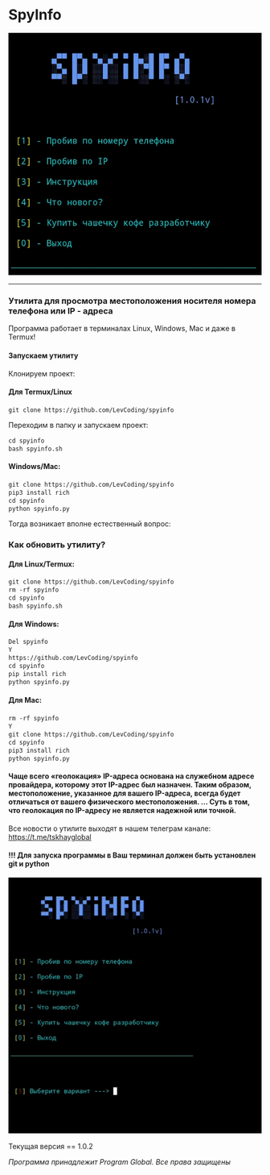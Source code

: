 # SpyInfo
![alt text](mainscreen.jpg)
_____
### Утилита для просмотра местоположения носителя номера телефона или IP - адреса

Программа работает в терминалах Linux, Windows, Mac и даже в Termux!

#### Запускаем утилиту
Клонируем проект:
#### Для Termux/Linux
```
git clone https://github.com/LevCoding/spyinfo
```
Переходим в папку и запускаем проект:
```
cd spyinfo
bash spyinfo.sh
```
#### Windows/Mac:
```
git clone https://github.com/LevCoding/spyinfo
pip3 install rich
cd spyinfo
python spyinfo.py
```
Тогда возникает вполне естественный вопрос:
### Как обновить утилиту?
#### Для Linux/Termux:
```
git clone https://github.com/LevCoding/spyinfo
rm -rf spyinfo
cd spyinfo
bash spyinfo.sh
```
#### Для Windows:
```
Del spyinfo
Y
https://github.com/LevCoding/spyinfo
cd spyinfo
pip install rich
python spyinfo.py
```
#### Для Mac:
```
rm -rf spyinfo
Y
git clone https://github.com/LevCoding/spyinfo
cd spyinfo
pip3 install rich
python spyinfo.py
```
#### Чаще всего «геолокация» IP-адреса основана на служебном адресе провайдера, которому этот IP-адрес был назначен. Таким образом, местоположение, указанное для вашего IP-адреса, всегда будет отличаться от вашего физического местоположения. … Суть в том, что геолокация по IP-адресу не является надежной или точной.

Все новости о утилите выходят в нашем телеграм канале:
https://t.me/tskhayglobal
#### !!! Для запуска программы в Ваш терминал должен быть установлен git и python

![alt text](instruc.gif)

Текущая версия == 1.0.2


 _Программа принадлежит Program Global._
 _Все права защищены_
